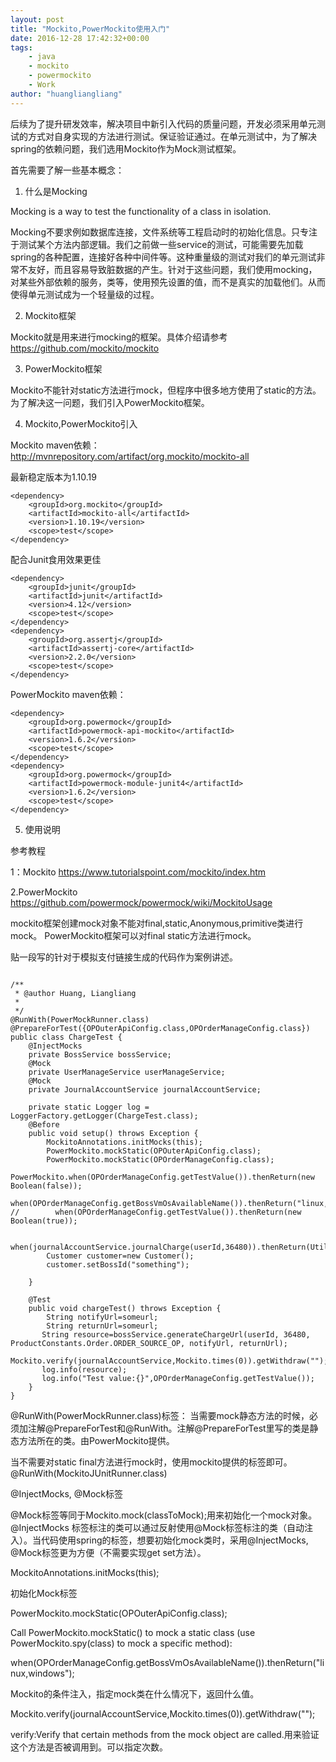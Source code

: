 ```yaml
---
layout: post
title: "Mockito,PowerMockito使用入门"
date: 2016-12-28 17:42:32+00:00
tags:
    - java
    - mockito
    - powermockito
    - Work
author: "huangliangliang"
---
```


后续为了提升研发效率，解决项目中新引入代码的质量问题，开发必须采用单元测试的方式对自身实现的方法进行测试。保证验证通过。在单元测试中，为了解决spring的依赖问题，我们选用Mockito作为Mock测试框架。

首先需要了解一些基本概念：

1. 什么是Mocking

Mocking is a way to test the functionality of a class in isolation. 

Mocking不要求例如数据库连接，文件系统等工程启动时的初始化信息。只专注于测试某个方法内部逻辑。我们之前做一些service的测试，可能需要先加载spring的各种配置，连接好各种中间件等。这种重量级的测试对我们的单元测试非常不友好，而且容易导致脏数据的产生。针对于这些问题，我们使用mocking，对某些外部依赖的服务，类等，使用预先设置的值，而不是真实的加载他们。从而使得单元测试成为一个轻量级的过程。

2. Mockito框架

Mockito就是用来进行mocking的框架。具体介绍请参考 https://github.com/mockito/mockito

3. PowerMockito框架

Mockito不能针对static方法进行mock，但程序中很多地方使用了static的方法。为了解决这一问题，我们引入PowerMockito框架。

4. Mockito,PowerMockito引入

Mockito maven依赖：http://mvnrepository.com/artifact/org.mockito/mockito-all

最新稳定版本为1.10.19

```
<dependency>
    <groupId>org.mockito</groupId>
    <artifactId>mockito-all</artifactId>
    <version>1.10.19</version>
    <scope>test</scope>
</dependency>

```
配合Junit食用效果更佳


```
<dependency>
    <groupId>junit</groupId>
    <artifactId>junit</artifactId>
    <version>4.12</version>
    <scope>test</scope>
</dependency>
<dependency>
    <groupId>org.assertj</groupId>
    <artifactId>assertj-core</artifactId>
    <version>2.2.0</version>
    <scope>test</scope>
</dependency>
```

PowerMockito maven依赖：


```
<dependency>
    <groupId>org.powermock</groupId>
    <artifactId>powermock-api-mockito</artifactId>
    <version>1.6.2</version>
    <scope>test</scope>
</dependency>
<dependency>
    <groupId>org.powermock</groupId>
    <artifactId>powermock-module-junit4</artifactId>
    <version>1.6.2</version>
    <scope>test</scope>
</dependency>
```

5. 使用说明

参考教程

1：Mockito https://www.tutorialspoint.com/mockito/index.htm

2.PowerMockito https://github.com/powermock/powermock/wiki/MockitoUsage


mockito框架创建mock对象不能对final,static,Anonymous,primitive类进行mock。
PowerMockito框架可以对final static方法进行mock。

贴一段写的针对于模拟支付链接生成的代码作为案例讲述。

```

/**
 * @author Huang, Liangliang
 *
 */
@RunWith(PowerMockRunner.class)
@PrepareForTest({OPOuterApiConfig.class,OPOrderManageConfig.class})
public class ChargeTest {
    @InjectMocks 
    private BossService bossService;
    @Mock
    private UserManageService userManageService;
    @Mock
    private JournalAccountService journalAccountService;
    
    private static Logger log = LoggerFactory.getLogger(ChargeTest.class);
    @Before
    public void setup() throws Exception {
        MockitoAnnotations.initMocks(this);
        PowerMockito.mockStatic(OPOuterApiConfig.class);
        PowerMockito.mockStatic(OPOrderManageConfig.class);
        PowerMockito.when(OPOrderManageConfig.getTestValue()).thenReturn(new Boolean(false));
        when(OPOrderManageConfig.getBossVmOsAvailableName()).thenReturn("linux,windows");
//        when(OPOrderManageConfig.getTestValue()).thenReturn(new Boolean(true));

        when(journalAccountService.journalCharge(userId,36480)).thenReturn(Utils.getUUID());
        Customer customer=new Customer();
        customer.setBossId("something");

    }

    @Test
    public void chargeTest() throws Exception {
        String notifyUrl=someurl;
        String returnUrl=someurl;
       String resource=bossService.generateChargeUrl(userId, 36480, ProductConstants.Order.ORDER_SOURCE_OP, notifyUrl, returnUrl);
       Mockito.verify(journalAccountService,Mockito.times(0)).getWithdraw("");
       log.info(resource);
       log.info("Test value:{}",OPOrderManageConfig.getTestValue());
    }
}

```

@RunWith(PowerMockRunner.class)标签：
当需要mock静态方法的时候，必须加注解@PrepareForTest和@RunWith。注解@PrepareForTest里写的类是静态方法所在的类。由PowerMockito提供。

当不需要对static final方法进行mock时，使用mockito提供的标签即可。
@RunWith(MockitoJUnitRunner.class)

@InjectMocks, @Mock标签

@Mock标签等同于Mockito.mock(classToMock);用来初始化一个mock对象。@InjectMocks 标签标注的类可以通过反射使用@Mock标签标注的类（自动注入）。当代码使用spring的标签，想要初始化mock类时，采用@InjectMocks, @Mock标签更为方便（不需要实现get set方法）。

MockitoAnnotations.initMocks(this);

初始化Mock标签

PowerMockito.mockStatic(OPOuterApiConfig.class);

Call PowerMockito.mockStatic() to mock a static class (use PowerMockito.spy(class) to mock a specific method):

when(OPOrderManageConfig.getBossVmOsAvailableName()).thenReturn("linux,windows");

Mockito的条件注入，指定mock类在什么情况下，返回什么值。

Mockito.verify(journalAccountService,Mockito.times(0)).getWithdraw("");

verify:Verify that certain methods from the mock object are called.用来验证这个方法是否被调用到。可以指定次数。

